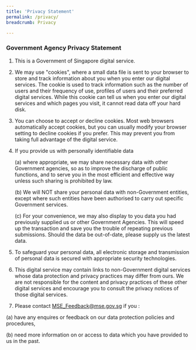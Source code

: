 ```yaml
---
title: 'Privacy Statement'
permalink: /privacy/
breadcrumb: Privacy

---
```



### **Government Agency Privacy Statement**

1. This is a Government of Singapore digital service.


2. We may use "cookies", where a small data file is sent to your browser to store and track information about you when you enter our digital services. The cookie is used to track information such as the number of users and their frequency of use, profiles of users and their preferred digital services. While this cookie can tell us when you enter our digital services and which pages you visit, it cannot read data off your hard disk.


3. You can choose to accept or decline cookies. Most web browsers automatically accept cookies, but you can usually modify your browser setting to decline cookies if you prefer. This may prevent you from taking full advantage of the digital service.


4. If you provide us with personally identifiable data

    (a) where appropriate, we may share necessary data with other Government agencies, so as to improve the discharge of public functions, and to serve you in the most efficient and effective way unless such sharing is prohibited by law.

    (b) We will NOT share your personal data with non-Government entities, except where such entities have been authorised to carry out specific Government services.

    (c) For your convenience, we may also display to you data you had previously supplied us or other Government Agencies. This will speed up the transaction and save you the trouble of repeating previous submissions. Should the data be out-of-date, please supply us the latest data.
    

5. To safeguard your personal data, all electronic storage and transmission of personal data is secured with appropriate security technologies.


6. This digital service may contain links to non-Government digital services whose data protection and privacy practices may differ from ours.  We are not responsible for the content and privacy practices of these other digital services and encourage you to consult the privacy notices of those digital services.


7. Please contact <MSE_Feedback@mse.gov.sg> if you :

(a) have any enquires or feedback on our data protection policies and procedures,

(b) need more information on or access to data which you have provided to us in the past.
